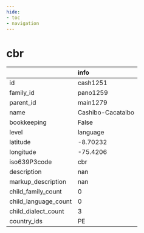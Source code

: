 ```yaml
---
hide:
- toc
- navigation
---
```

# cbr
|                      | info              |
|:---------------------|:------------------|
| id                   | cash1251          |
| family_id            | pano1259          |
| parent_id            | main1279          |
| name                 | Cashibo-Cacataibo |
| bookkeeping          | False             |
| level                | language          |
| latitude             | -8.70232          |
| longitude            | -75.4206          |
| iso639P3code         | cbr               |
| description          | nan               |
| markup_description   | nan               |
| child_family_count   | 0                 |
| child_language_count | 0                 |
| child_dialect_count  | 3                 |
| country_ids          | PE                |